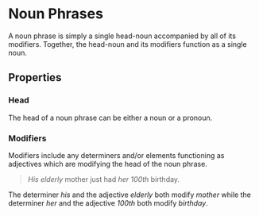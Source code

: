 # Noun Phrases
<!-- +elementInfo -->
<!-- !nounPhrase -->
A noun phrase is simply a single head-noun accompanied by all of its modifiers. Together, the head-noun and its modifiers function as a single noun.
<!-- !nounPhrase -->

## Properties
<!-- +propertySummary -->

### Head
The head of a noun phrase can be either a noun or a pronoun.

### Modifiers
Modifiers include any determiners and/or elements functioning as adjectives which are modifying the head of the noun phrase.

<!-- *nounPhrase.modifiers -->
> *His elderly* mother just had *her 100th* birthday.
<!-- .caption -->
The determiner *his* and the adjective *elderly* both modify *mother* while the determiner *her* and the adjective *100th* both modify *birthday*.